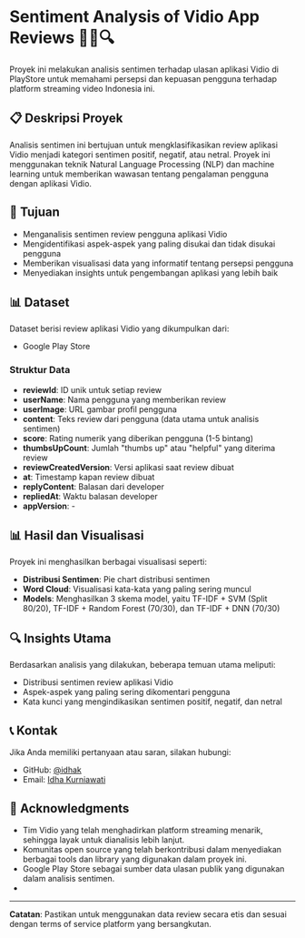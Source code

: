 # Sentiment Analysis of Vidio App Reviews 💬🧠🔍



Proyek ini melakukan analisis sentimen terhadap ulasan aplikasi Vidio di PlayStore untuk memahami persepsi dan kepuasan pengguna terhadap platform streaming video Indonesia ini.

## 📋 Deskripsi Proyek

Analisis sentimen ini bertujuan untuk mengklasifikasikan review aplikasi Vidio menjadi kategori sentimen positif, negatif, atau netral. Proyek ini menggunakan teknik Natural Language Processing (NLP) dan machine learning untuk memberikan wawasan tentang pengalaman pengguna dengan aplikasi Vidio.

## 🎯 Tujuan

- Menganalisis sentimen review pengguna aplikasi Vidio
- Mengidentifikasi aspek-aspek yang paling disukai dan tidak disukai pengguna
- Memberikan visualisasi data yang informatif tentang persepsi pengguna
- Menyediakan insights untuk pengembangan aplikasi yang lebih baik


## 📊 Dataset

Dataset berisi review aplikasi Vidio yang dikumpulkan dari:
- Google Play Store

### Struktur Data
- **reviewId**: ID unik untuk setiap review
- **userName**: Nama pengguna yang memberikan review
- **userImage**: URL gambar profil pengguna
- **content**: Teks review dari pengguna (data utama untuk analisis sentimen)
- **score**: Rating numerik yang diberikan pengguna (1-5 bintang)
- **thumbsUpCount**: Jumlah "thumbs up" atau "helpful" yang diterima review
- **reviewCreatedVersion**: Versi aplikasi saat review dibuat
- **at**: Timestamp kapan review dibuat
- **replyContent**: Balasan dari developer
- **repliedAt**: Waktu balasan developer 
- **appVersion**: -

## 📊 Hasil dan Visualisasi

Proyek ini menghasilkan berbagai visualisasi seperti:

- **Distribusi Sentimen**: Pie chart distribusi sentimen
- **Word Cloud**: Visualisasi kata-kata yang paling sering muncul
- **Models**: Menghasilkan 3 skema model, yaitu TF-IDF + SVM (Split 80/20), TF-IDF + Random Forest (70/30), dan TF-IDF + DNN (70/30)

## 🔍 Insights Utama

Berdasarkan analisis yang dilakukan, beberapa temuan utama meliputi:

- Distribusi sentimen review aplikasi Vidio
- Aspek-aspek yang paling sering dikomentari pengguna
- Kata kunci yang mengindikasikan sentimen positif, negatif, dan netral


## 📞 Kontak

Jika Anda memiliki pertanyaan atau saran, silakan hubungi:
- GitHub: [@idhak](https://github.com/idhak)
- Email: [Idha Kurniawati](mailto:idhakurniawati03@gmail.com)

## 🙏 Acknowledgments

- Tim Vidio yang telah menghadirkan platform streaming menarik, sehingga layak untuk dianalisis lebih lanjut.
- Komunitas open source yang telah berkontribusi dalam menyediakan berbagai tools dan library yang digunakan dalam proyek ini.
- Google Play Store sebagai sumber data ulasan publik yang digunakan dalam analisis sentimen.
- 
---

**Catatan**: Pastikan untuk menggunakan data review secara etis dan sesuai dengan terms of service platform yang bersangkutan.
